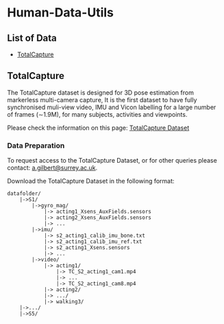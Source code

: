 # Human-Data-Utils

## List of Data

* [TotalCapture](#TotalCapture)

## TotalCapture

The TotalCapture dataset is designed for 3D pose estimation from markerless multi-camera capture, It is the first dataset to have fully synchronised muli-view video, IMU and Vicon labelling for a large number of frames (∼1.9M), for many subjects, activities and viewpoints.

Please check the information on this page: [TotalCapture Dataset](https://cvssp.org/data/totalcapture/)

### Data Preparation

To request access to the TotalCapture Dataset, or for other queries please contact: a.gilbert@surrey.ac.uk.

Download the TotalCapture Dataset in the following format:
```
datafolder/
    |->S1/
        |->gyro_mag/
            |-> acting1_Xsens_AuxFields.sensors
            |-> acting2_Xsens_AuxFields.sensors
            |-> ...
        |->imu/
            |-> s2_acting1_calib_imu_bone.txt
            |-> s2_acting1_calib_imu_ref.txt
            |-> s2_acting1_Xsens.sensors
            |-> ...
        |->video/
            |-> acting1/
                |-> TC_S2_acting1_cam1.mp4
                |-> ...
                |-> TC_S2_acting1_cam8.mp4
            |-> acting2/
            |-> .../
            |-> walking3/
    |->.../
    |->S5/
```